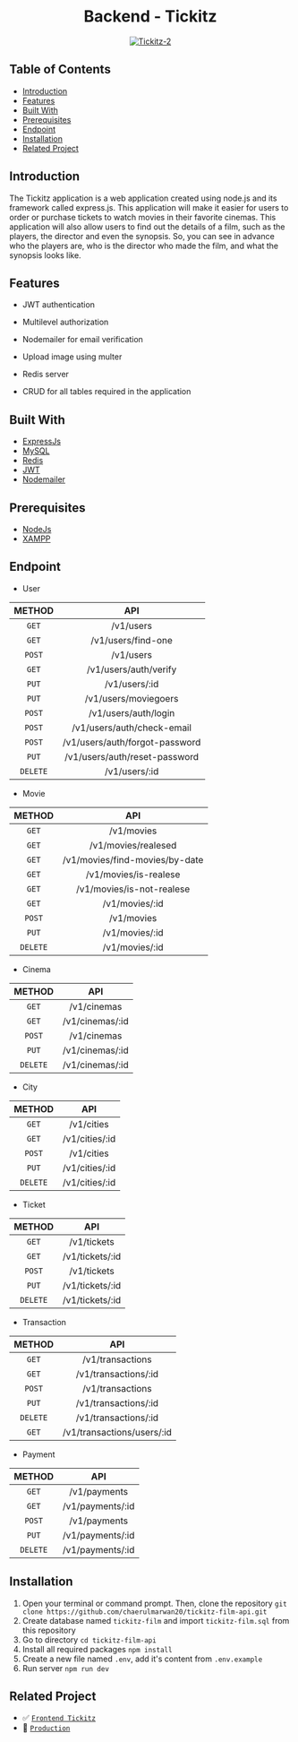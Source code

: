 <h1 align="center">Backend - Tickitz</h1>
<p align="center">
  <a href="https://booking-tickitz-film.netlify.app/" target="_blank"><img src="https://i.ibb.co/tzSzq4x/Tickitz-2.png" alt="Tickitz-2" border="0" /></a>
</p>

## Table of Contents

- [Introduction](#introduction)
- [Features](#features)
- [Built With](#built-with)
- [Prerequisites](#prerequisites)
- [Endpoint](#endpoint)
- [Installation](#installation)
- [Related Project](#related-project)

## Introduction

The Tickitz application is a web application created using node.js and its framework called express.js. This application will make it easier for users to order or purchase tickets to watch movies in their favorite cinemas. This application will also allow users to find out the details of a film, such as the players, the director and even the synopsis. So, you can see in advance who the players are, who is the director who made the film, and what the synopsis looks like.

## Features

- JWT authentication

- Multilevel authorization

- Nodemailer for email verification

- Upload image using multer

- Redis server

- CRUD for all tables required in the application

## Built With

- [ExpressJs](https://expressjs.com/)
- [MySQL](https://www.mysql.com/)
- [Redis](https://redis.io/)
- [JWT](https://jwt.io/)
- [Nodemailer](https://nodemailer.com/)

## Prerequisites

- [NodeJs](https://nodejs.org/en/download/)
- [XAMPP](https://www.apachefriends.org/index.html)

## Endpoint

- User

|  METHOD  |              API               |
| :------: | :----------------------------: |
|  `GET`   |           /v1/users            |
|  `GET`   |       /v1/users/find-one       |
|  `POST`  |           /v1/users            |
|  `GET`   |     /v1/users/auth/verify      |
|  `PUT`   |         /v1/users/:id          |
|  `PUT`   |      /v1/users/moviegoers      |
|  `POST`  |      /v1/users/auth/login      |
|  `POST`  |   /v1/users/auth/check-email   |
|  `POST`  | /v1/users/auth/forgot-password |
|  `PUT`   | /v1/users/auth/reset-password  |
| `DELETE` |         /v1/users/:id          |

- Movie

|  METHOD  |              API               |
| :------: | :----------------------------: |
|  `GET`   |           /v1/movies           |
|  `GET`   |      /v1/movies/realesed       |
|  `GET`   | /v1/movies/find-movies/by-date |
|  `GET`   |     /v1/movies/is-realese      |
|  `GET`   |   /v1/movies/is-not-realese    |
|  `GET`   |         /v1/movies/:id         |
|  `POST`  |           /v1/movies           |
|  `PUT`   |         /v1/movies/:id         |
| `DELETE` |         /v1/movies/:id         |

- Cinema

|  METHOD  |       API       |
| :------: | :-------------: |
|  `GET`   |   /v1/cinemas   |
|  `GET`   | /v1/cinemas/:id |
|  `POST`  |   /v1/cinemas   |
|  `PUT`   | /v1/cinemas/:id |
| `DELETE` | /v1/cinemas/:id |

- City

|  METHOD  |      API       |
| :------: | :------------: |
|  `GET`   |   /v1/cities   |
|  `GET`   | /v1/cities/:id |
|  `POST`  |   /v1/cities   |
|  `PUT`   | /v1/cities/:id |
| `DELETE` | /v1/cities/:id |

- Ticket

|  METHOD  |       API       |
| :------: | :-------------: |
|  `GET`   |   /v1/tickets   |
|  `GET`   | /v1/tickets/:id |
|  `POST`  |   /v1/tickets   |
|  `PUT`   | /v1/tickets/:id |
| `DELETE` | /v1/tickets/:id |

- Transaction

|  METHOD  |            API             |
| :------: | :------------------------: |
|  `GET`   |      /v1/transactions      |
|  `GET`   |    /v1/transactions/:id    |
|  `POST`  |      /v1/transactions      |
|  `PUT`   |    /v1/transactions/:id    |
| `DELETE` |    /v1/transactions/:id    |
|  `GET`   | /v1/transactions/users/:id |

- Payment

|  METHOD  |       API        |
| :------: | :--------------: |
|  `GET`   |   /v1/payments   |
|  `GET`   | /v1/payments/:id |
|  `POST`  |   /v1/payments   |
|  `PUT`   | /v1/payments/:id |
| `DELETE` | /v1/payments/:id |

## Installation

1. Open your terminal or command prompt. Then, clone the repository `git clone https://github.com/chaerulmarwan20/tickitz-film-api.git`
2. Create database named `tickitz-film` and import `tickitz-film.sql` from this repository
3. Go to directory `cd tickitz-film-api`
4. Install all required packages `npm install`
5. Create a new file named `.env`, add it's content from `.env.example`
6. Run server `npm run dev`

## Related Project

- :white_check_mark: [`Frontend Tickitz`](https://github.com/chaerulmarwan20/tickitz-film-frontend)
- :rocket: [`Production`](https://booking-tickitz-film.netlify.app/)
